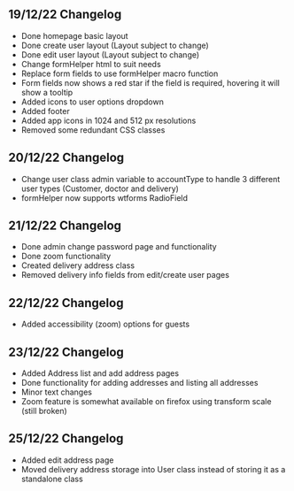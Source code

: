 ## 19/12/22 Changelog
- Done homepage basic layout
- Done create user layout (Layout subject to change)
- Done edit user layout (Layout subject to change)
- Change formHelper html to suit needs
- Replace form fields to use formHelper macro function
- Form fields now shows a red star if the field is required, hovering it will show a tooltip
- Added icons to user options dropdown
- Added footer
- Added app icons in 1024 and 512 px resolutions
- Removed some redundant CSS classes

## 20/12/22 Changelog
- Change user class admin variable to accountType to handle 3 different user types (Customer, doctor and delivery)
- formHelper now supports wtforms RadioField

## 21/12/22 Changelog
- Done admin change password page and functionality
- Done zoom functionality
- Created delivery address class
- Removed delivery info fields from edit/create user pages

## 22/12/22 Changelog
- Added accessibility (zoom) options for guests

## 23/12/22 Changelog
- Added Address list and add address pages
- Done functionality for adding addresses and listing all addresses
- Minor text changes
- Zoom feature is somewhat available on firefox using transform scale (still broken)

## 25/12/22 Changelog
- Added edit address page
- Moved delivery address storage into User class instead of storing it as a standalone class